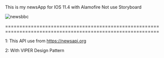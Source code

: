 This is my newsApp for IOS 11.4 with Alamofire
Not use Storyboard 


![newsbbc](https://user-images.githubusercontent.com/25927071/42618283-4085a7a8-85d4-11e8-8ffa-82c67613b778.png)

============================================================================================================

1: This API use from https://newsapi.org

2:  With VIPER Design Pattern
